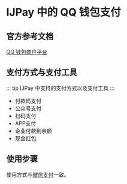 # IJPay 中的 QQ 钱包支付

## 官方参考文档

[QQ 钱包商户平台](https://qpay.qq.com/buss/doc.shtml)

##  支付方式与支付工具

::: tip
IJPay 中支持的支付方式以及支付工具
:::

- 付款码支付
- 公众号支付
- 扫码支付
- APP支付
- 企业付款到余额
- 现金红包

## 使用步骤

使用方式与[微信支付](../wxpay)一致。




